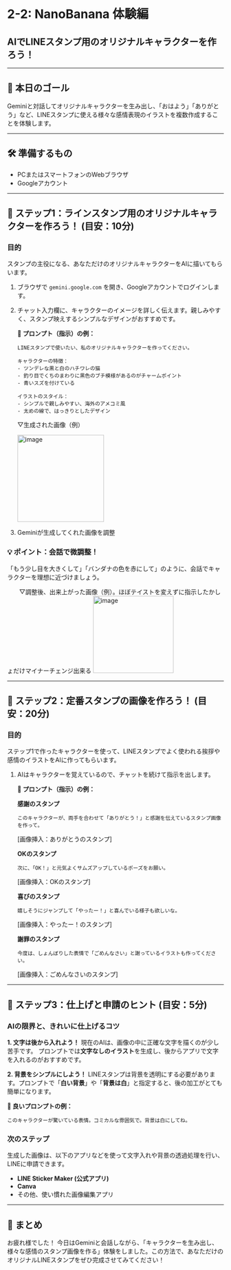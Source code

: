 # 2-2: NanoBanana 体験編
## AIでLINEスタンプ用のオリジナルキャラクターを作ろう！

---

## 🎯 本日のゴール
Geminiと対話してオリジナルキャラクターを生み出し、「おはよう」「ありがとう」など、LINEスタンプに使える様々な感情表現のイラストを複数作成することを体験します。

---

## 🛠️ 準備するもの
- PCまたはスマートフォンのWebブラウザ
- Googleアカウント

---

## 🚀 ステップ1：ラインスタンプ用のオリジナルキャラクターを作ろう！ (目安：10分)

### 目的
スタンプの主役になる、あなただけのオリジナルキャラクターをAIに描いてもらいます。

1.  ブラウザで `gemini.google.com` を開き、Googleアカウントでログインします。

2.  チャット入力欄に、キャラクターのイメージを詳しく伝えます。親しみやすく、スタンプ映えするシンプルなデザインがおすすめです。

    **📝 プロンプト（指示）の例：**
    ```
    LINEスタンプで使いたい、私のオリジナルキャラクターを作ってください。

    キャラクターの特徴：
    - ツンデレな黒と白のハチワレの猫
    - 釣り目でくちのまわりに黒色のブチ模様があるのがチャームポイント
    - 青いスズを付けている

    イラストのスタイル：
    - シンプルで親しみやすい、海外のアメコミ風
    - 太めの線で、はっきりとしたデザイン
    ```
    ▽生成された画像（例）
    
    <img width="201" height="202" alt="image" src="https://github.com/user-attachments/assets/c6b084e1-e4ba-4b9f-a7b3-604329a23da0" />
    

4.  Geminiが生成してくれた画像を調整

### 💡 ポイント：会話で微調整！
「もう少し目を大きくして」「バンダナの色を赤にして」のように、会話でキャラクターを理想に近づけましょう。

　　▽調整後、出来上がった画像（例）。ほぼテイストを変えずに指示したかしょだけマイナーチェンジ出来る
<img width="187" height="179" alt="image" src="https://github.com/user-attachments/assets/3721c6de-b873-4094-82d2-831b29156a66" />

  

---

## 🚀 ステップ2：定番スタンプの画像を作ろう！ (目安：20分)

### 目的
ステップ1で作ったキャラクターを使って、LINEスタンプでよく使われる挨拶や感情のイラストをAIに作ってもらいます。

1.  AIはキャラクターを覚えているので、チャットを続けて指示を出します。

    **📝 プロンプト（指示）の例：**

    **感謝のスタンプ**
    ```
    このキャラクターが、両手を合わせて「ありがとう！」と感謝を伝えているスタンプ画像を作って。
    ```
    [画像挿入：ありがとうのスタンプ]

    **OKのスタンプ**
    ```
    次に、「OK！」と元気よくサムズアップしているポーズをお願い。
    ```
    [画像挿入：OKのスタンプ]

    **喜びのスタンプ**
    ```
    嬉しそうにジャンプして「やったー！」と喜んでいる様子も欲しいな。
    ```
    [画像挿入：やったー！のスタンプ]

    **謝罪のスタンプ**
    ```
    今度は、しょんぼりした表情で「ごめんなさい」と謝っているイラストも作ってください。
    ```
    [画像挿入：ごめんなさいのスタンプ]

---

## 🚀 ステップ3：仕上げと申請のヒント (目安：5分)

### AIの限界と、きれいに仕上げるコツ

**1. 文字は後から入れよう！**
現在のAIは、画像の中に正確な文字を描くのが少し苦手です。
プロンプトでは**文字なしのイラスト**を生成し、後からアプリで文字を入れるのがおすすめです。

**2. 背景をシンプルにしよう！**
LINEスタンプは背景を透明にする必要があります。プロンプトで「**白い背景**」や「**背景は白**」と指定すると、後の加工がとても簡単になります。

**📝 良いプロンプトの例：**
```
このキャラクターが驚いている表情。コミカルな雰囲気で。背景は白にしてね。
```

### 次のステップ
生成した画像は、以下のアプリなどを使って文字入れや背景の透過処理を行い、LINEに申請できます。

- **LINE Sticker Maker (公式アプリ)**
- **Canva**
- その他、使い慣れた画像編集アプリ

---

## 🌟 まとめ
お疲れ様でした！
今日はGeminiと会話しながら、「キャラクターを生み出し、様々な感情のスタンプ画像を作る」体験をしました。この方法で、あなただけのオリジナルLINEスタンプをぜひ完成させてみてください！
